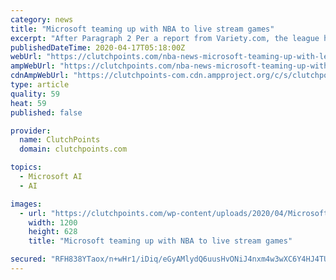 ```yaml
---
category: news
title: "Microsoft teaming up with NBA to live stream games"
excerpt: "After Paragraph 2 Per a report from Variety.com, the league has teamed up with the tech giant to incorporate machine learning and AI to tailor the experience of streaming ... personalized real-time stats overlays and will be streamed through Microsoft Azure. Other innovative perks include clips from historical video archives, as well as ..."
publishedDateTime: 2020-04-17T05:18:00Z
webUrl: "https://clutchpoints.com/nba-news-microsoft-teaming-up-with-league-to-live-stream-games/"
ampWebUrl: "https://clutchpoints.com/nba-news-microsoft-teaming-up-with-league-to-live-stream-games/amp/"
cdnAmpWebUrl: "https://clutchpoints-com.cdn.ampproject.org/c/s/clutchpoints.com/nba-news-microsoft-teaming-up-with-league-to-live-stream-games/amp/"
type: article
quality: 59
heat: 59
published: false

provider:
  name: ClutchPoints
  domain: clutchpoints.com

topics:
  - Microsoft AI
  - AI

images:
  - url: "https://clutchpoints.com/wp-content/uploads/2020/04/Microsoft-teaming-up-with-NBA-to-live-stream-games.jpg"
    width: 1200
    height: 628
    title: "Microsoft teaming up with NBA to live stream games"

secured: "RFH838YTaox/n+wHr1/iDiq/eGyAMlydQ6uusHvONiJ4nxm4w3wXC6Y4HJ4TUWALvtRo3v5SnFbCcj9uZeOcdHivivKVzLcC+f3SUPeCD9677NBOCYiNTX7YW4iD2E/1hnRUPAC6Cp1eeasMXYnPf8n/QrFsIcv6qLkSj8KWO7XZrG4d9N+KYYGMsGwZe/DIr9KZOkm08r0vJ09lLC6FEZSzxIRCvX9ajWqUD9YGsx3y1OQMkfmZBmyvBM4nTCPT42cTji3pnOHZ2WprWx55s7t7N+/XuvEatuzxi2mY/5A5xPOuI2oNTjcRoOQRRS+9FG2UTpYjbosv9tJm9Z1p+d1KeJxm7qBzzCU1xNbfJnqWgjVQ+BNrjknMaadFxeiqiXlvUo/IDNVuGGNttHrnnIl/JGT1+MG/NK+BT0VvnjwcliQUck6ueQe32DjmPmgrzd07226Hx9QalOQHh/VHtylKysAIRghOEgMgFGnL/Co=;ip4MNz6HBrt02pI5yEP/fg=="
---
```


